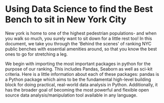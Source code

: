 # Using Data Science to find the Best Bench to sit in New York City
New york is home to one of the highest pedestrian populations- and when you walk so much, you surely want to sit down for a little rest too! In this document, we take you through the 'Behind the scenes' of ranking NYC public benches with essential amenities around, so that you know the best ones to go for stretching a leg.

We begin with importing the most important packages in python for the purpose of our ranking. This includes Pandas, Seaborn as well as sci-kit criteria. Here is a little information about each of these packages: pandas is a Python package which aims to be the fundamental high-level building block for doing practical, real-world data analysis in Python. Additionally, it has the broader goal of becoming the most powerful and flexible open source data analysis/manipulation tool available in any language.
